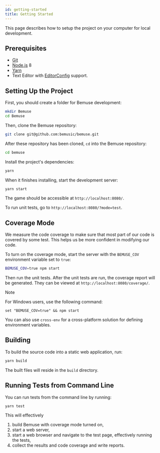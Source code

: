 ```yaml
---
id: getting-started
title: Getting Started
---
```


This page describes how to setup the project on your computer for local
development.

## Prerequisites

* [Git](http://git-scm.com/)
* [Node.js](http://nodejs.org/) 8
* [Yarn](https://yarnpkg.com/)
* Text Editor with [EditorConfig](http://editorconfig.org/) support.

## Setting Up the Project

First, you should create a folder for Bemuse development:

```bash
mkdir Bemuse
cd Bemuse
```

Then, clone the Bemuse repository:

```bash
git clone git@github.com:bemusic/bemuse.git
```

After these repository has been cloned, `cd` into the Bemuse repository:

```bash
cd bemuse
```

Install the project's dependencies:

```bash
yarn
```

When it finishes installing, start the development server:

```bash
yarn start
```

The game should be accessible at `http://localhost:8080/`.

To run unit tests, go to `http://localhost:8080/?mode=test`.

## Coverage Mode

We measure the code coverage to make sure that most part of our code is covered
by some test. This helps us be more confident in modifying our code.

To turn on the coverage mode, start the server with the `BEMUSE_COV` environment
variable set to `true`:

```bash
BEMUSE_COV=true npm start
```

Then run the unit tests. After the unit tests are run, the coverage report will
be generated. They can be viewed at `http://localhost:8080/coverage/`.

<div class="admonition note">
<p class="admonition-title">Note</p>
<p>For Windows users, use the following command:</p>
<pre><code class="hljs css bat"><span class="hljs-built_in">set</span> "BEMUSE_COV=true" &amp;&amp; npm <span class="hljs-built_in">start</span>
</code></pre>
<p>You can also use <code>cross-env</code> for a cross-platform solution for defining environment variables.</p>
</div>

## Building

To build the source code into a static web application, run:

```bash
yarn build
```

The built files will reside in the `build` directory.

## Running Tests from Command Line

You can run tests from the command line by running:

```bash
yarn test
```

This will effectively

1.  build Bemuse with coverage mode turned on,
2.  start a web server,
3.  start a web browser and navigate to the test page, effectively running the
    tests,
4.  collect the results and code coverage and write reports.
